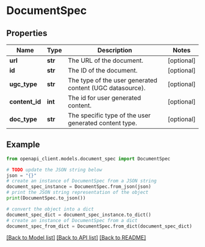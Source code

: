 # DocumentSpec


## Properties

Name | Type | Description | Notes
------------ | ------------- | ------------- | -------------
**url** | **str** | The URL of the document. | [optional] 
**id** | **str** | The ID of the document. | [optional] 
**ugc_type** | **str** | The type of the user generated content (UGC datasource). | [optional] 
**content_id** | **int** | The id for user generated content. | [optional] 
**doc_type** | **str** | The specific type of the user generated content type. | [optional] 

## Example

```python
from openapi_client.models.document_spec import DocumentSpec

# TODO update the JSON string below
json = "{}"
# create an instance of DocumentSpec from a JSON string
document_spec_instance = DocumentSpec.from_json(json)
# print the JSON string representation of the object
print(DocumentSpec.to_json())

# convert the object into a dict
document_spec_dict = document_spec_instance.to_dict()
# create an instance of DocumentSpec from a dict
document_spec_from_dict = DocumentSpec.from_dict(document_spec_dict)
```
[[Back to Model list]](../README.md#documentation-for-models) [[Back to API list]](../README.md#documentation-for-api-endpoints) [[Back to README]](../README.md)


